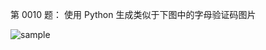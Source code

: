 第 0010 题： 使用 Python 生成类似于下图中的字母验证码图片

![sample](/Users/chenomg/code/My_codes/coding_days/case10/description.assets/sample.jpeg)
